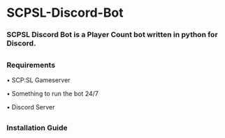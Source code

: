 # SCPSL-Discord-Bot
### SCPSL Discord Bot is a Player Count bot written in python for Discord.
##
### Requirements

• SCP:SL Gameserver

• Something to run the bot 24/7

• Discord Server
##
### Installation Guide
